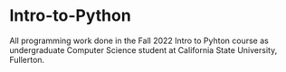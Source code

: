 # Intro-to-Python
All programming work done in the Fall 2022 Intro to Pyhton course as undergraduate Computer Science student at California State University, Fullerton.
